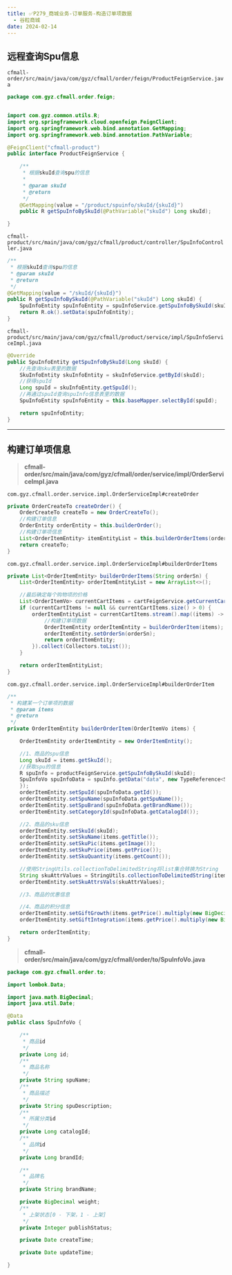 ```yaml
---
title: ✅P279_商城业务-订单服务-构造订单项数据
  - 谷粒商城
date: 2024-02-14
---
```


<!-- more -->

## 远程查询Spu信息

`cfmall-order/src/main/java/com/gyz/cfmall/order/feign/ProductFeignService.java`

```java
package com.gyz.cfmall.order.feign;


import com.gyz.common.utils.R;
import org.springframework.cloud.openfeign.FeignClient;
import org.springframework.web.bind.annotation.GetMapping;
import org.springframework.web.bind.annotation.PathVariable;

@FeignClient("cfmall-product")
public interface ProductFeignService {

    /**
     * 根据skuId查询spu的信息
     *
     * @param skuId
     * @return
     */
    @GetMapping(value = "/product/spuinfo/skuId/{skuId}")
    public R getSpuInfoBySkuId(@PathVariable("skuId") Long skuId);

}
```

`cfmall-product/src/main/java/com/gyz/cfmall/product/controller/SpuInfoController.java`

```java
/**
 * 根据skuId查询spu的信息
 * @param skuId
 * @return
 */
@GetMapping(value = "/skuId/{skuId}")
public R getSpuInfoBySkuId(@PathVariable("skuId") Long skuId) {
    SpuInfoEntity spuInfoEntity = spuInfoService.getSpuInfoBySkuId(skuId);
    return R.ok().setData(spuInfoEntity);
}
```

`cfmall-product/src/main/java/com/gyz/cfmall/product/service/impl/SpuInfoServiceImpl.java`

```java
@Override
public SpuInfoEntity getSpuInfoBySkuId(Long skuId) {
    //先查询sku表里的数据
    SkuInfoEntity skuInfoEntity = skuInfoService.getById(skuId);
    //获得spuId
    Long spuId = skuInfoEntity.getSpuId();
    //再通过spuId查询spuInfo信息表里的数据
    SpuInfoEntity spuInfoEntity = this.baseMapper.selectById(spuId);

    return spuInfoEntity;
}
```

---

## 构建订单项信息

> **cfmall-order/src/main/java/com/gyz/cfmall/order/service/impl/OrderServiceImpl.java**


`com.gyz.cfmall.order.service.impl.OrderServiceImpl#createOrder`

```java
private OrderCreateTo createOrder() {
    OrderCreateTo createTo = new OrderCreateTo();
    //构建订单信息
    OrderEntity orderEntity = this.builderOrder();
    //构建订单项信息
    List<OrderItemEntity> itemEntityList = this.builderOrderItems(orderEntity.getOrderSn());
    return createTo;
}
```

`com.gyz.cfmall.order.service.impl.OrderServiceImpl#builderOrderItems`

```java
private List<OrderItemEntity> builderOrderItems(String orderSn) {
    List<OrderItemEntity> orderItemEntityList = new ArrayList<>();

    //最后确定每个购物项的价格
    List<OrderItemVo> currentCartItems = cartFeignService.getCurrentCartItems();
    if (currentCartItems != null && currentCartItems.size() > 0) {
        orderItemEntityList = currentCartItems.stream().map((items) -> {
            //构建订单项数据
            OrderItemEntity orderItemEntity = builderOrderItem(items);
            orderItemEntity.setOrderSn(orderSn);
            return orderItemEntity;
        }).collect(Collectors.toList());
    }

    return orderItemEntityList;
}
```

`com.gyz.cfmall.order.service.impl.OrderServiceImpl#builderOrderItem`

```java
/**
 * 构建某一个订单项的数据
 * @param items
 * @return
 */
private OrderItemEntity builderOrderItem(OrderItemVo items) {

    OrderItemEntity orderItemEntity = new OrderItemEntity();

    //1、商品的spu信息
    Long skuId = items.getSkuId();
    //获取spu的信息
    R spuInfo = productFeignService.getSpuInfoBySkuId(skuId);
    SpuInfoVo spuInfoData = spuInfo.getData("data", new TypeReference<SpuInfoVo>() {
    });
    orderItemEntity.setSpuId(spuInfoData.getId());
    orderItemEntity.setSpuName(spuInfoData.getSpuName());
    orderItemEntity.setSpuBrand(spuInfoData.getBrandName());
    orderItemEntity.setCategoryId(spuInfoData.getCatalogId());

    //2、商品的sku信息
    orderItemEntity.setSkuId(skuId);
    orderItemEntity.setSkuName(items.getTitle());
    orderItemEntity.setSkuPic(items.getImage());
    orderItemEntity.setSkuPrice(items.getPrice());
    orderItemEntity.setSkuQuantity(items.getCount());

    //使用StringUtils.collectionToDelimitedString将list集合转换为String
    String skuAttrValues = StringUtils.collectionToDelimitedString(items.getSkuAttrValues(), ";");
    orderItemEntity.setSkuAttrsVals(skuAttrValues);

    //3、商品的优惠信息

    //4、商品的积分信息
    orderItemEntity.setGiftGrowth(items.getPrice().multiply(new BigDecimal(items.getCount())).intValue());
    orderItemEntity.setGiftIntegration(items.getPrice().multiply(new BigDecimal(items.getCount())).intValue());

    return orderItemEntity;
}
```

> **cfmall-order/src/main/java/com/gyz/cfmall/order/to/SpuInfoVo.java**


```java
package com.gyz.cfmall.order.to;

import lombok.Data;

import java.math.BigDecimal;
import java.util.Date;

@Data
public class SpuInfoVo {

    /**
     * 商品id
     */
    private Long id;
    /**
     * 商品名称
     */
    private String spuName;
    /**
     * 商品描述
     */
    private String spuDescription;
    /**
     * 所属分类id
     */
    private Long catalogId;
    /**
     * 品牌id
     */
    private Long brandId;

    /**
     * 品牌名
     */
    private String brandName;

    private BigDecimal weight;
    /**
     * 上架状态[0 - 下架，1 - 上架]
     */
    private Integer publishStatus;

    private Date createTime;

    private Date updateTime;

}
```
